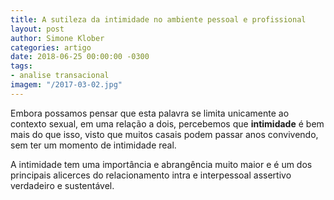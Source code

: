 ```yaml
---
title: A sutileza da intimidade no ambiente pessoal e profissional
layout: post
author: Simone Klober
categories: artigo
date: 2018-06-25 00:00:00 -0300
tags:
- analise transacional
imagem: "/2017-03-02.jpg"
---
```

Embora possamos pensar que esta palavra se limita unicamente ao contexto sexual, em uma relação a dois, percebemos que **intimidade** é bem mais do que isso, visto que muitos casais podem passar anos convivendo, sem ter um momento de intimidade real.

A intimidade tem uma importância e abrangência muito maior e é um dos principais alicerces do relacionamento intra e interpessoal assertivo verdadeiro e sustentável.
